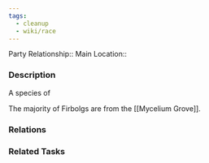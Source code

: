 ```yaml
---
tags:
  - cleanup
  - wiki/race
---
```


Party Relationship:: 
Main Location:: 

### Description

A species of 

The majority of Firbolgs are from the [[Mycelium Grove]].

### Relations




### Related Tasks